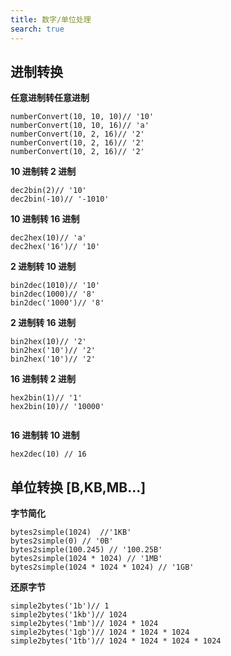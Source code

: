 ```yaml
---
title: 数字/单位处理
search: true
---
```


## 进制转换

**任意进制转任意进制**

```JS
numberConvert(10, 10, 10)// '10'
numberConvert(10, 10, 16)// 'a'
numberConvert(10, 2, 16)// '2'
numberConvert(10, 2, 16)// '2'
numberConvert(10, 2, 16)// '2'
```

**10 进制转 2 进制**

```JS
dec2bin(2)// '10'
dec2bin(-10)// '-1010'

```

**10 进制转 16 进制**

```JS
dec2hex(10)// 'a'
dec2hex('16')// '10'

```

**2 进制转 10 进制**

```JS
bin2dec(1010)// '10'
bin2dec(1000)// '8'
bin2dec('1000')// '8'

```

**2 进制转 16 进制**

```JS
bin2hex(10)// '2'
bin2hex('10')// '2'
bin2hex('10')// '2'

```

**16 进制转 2 进制**

```JS
hex2bin(1)// '1'
hex2bin(10)// '10000'


```

**16 进制转 10 进制**

```JS
hex2dec(10) // 16
```

## 单位转换 [B,KB,MB...]

**字节简化**

```JS
bytes2simple(1024)  //'1KB'
bytes2simple(0) // '0B'
bytes2simple(100.245) // '100.25B'
bytes2simple(1024 * 1024) // '1MB'
bytes2simple(1024 * 1024 * 1024) // '1GB'
```

**还原字节**

```JS
simple2bytes('1b')// 1
simple2bytes('1kb')// 1024
simple2bytes('1mb')// 1024 * 1024
simple2bytes('1gb')// 1024 * 1024 * 1024
simple2bytes('1tb')// 1024 * 1024 * 1024 * 1024
```
